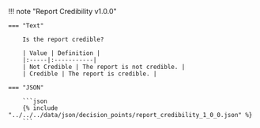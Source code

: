 <!-- This content is autogenerated by doctools.py. Do not Edit. -->
!!! note "Report Credibility v1.0.0"

    === "Text" 
    
        Is the report credible?

        | Value | Definition |
        |:-----|:-----------|
        | Not Credible | The report is not credible. |
        | Credible | The report is credible. |
        
    === "JSON"
    
        ```json
        {% include "../../../data/json/decision_points/report_credibility_1_0_0.json" %}
        ```

